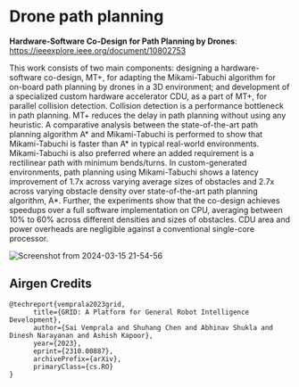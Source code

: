 # Drone path planning
**Hardware-Software Co-Design for Path Planning by Drones**: https://ieeexplore.ieee.org/document/10802753

This work consists of two main components: designing a hardware-software co-design, MT+, for adapting the Mikami-Tabuchi algorithm for on-board path planning by drones in a 3D environment; and development of a specialized custom hardware accelerator CDU, as a part of MT+, for parallel collision detection. Collision detection is a performance bottleneck in path planning. MT+ reduces the delay in path planning without using any heuristic. A comparative analysis between the state-of-the-art path planning algorithm A* and Mikami-Tabuchi is performed to show that Mikami-Tabuchi is faster than A* in typical real-world environments. Mikami-Tabuchi is also preferred where an added requirement is a rectilinear path with minimum bends/turns. In custom-generated environments, path planning using Mikami-Tabuchi shows a latency improvement of  1.7x across varying average sizes of obstacles and 2.7x across varying obstacle density over state-of-the-art path planning algorithm, A*. Further, the experiments show that the co-design achieves speedups over a full software implementation on CPU, averaging between 10% to 60% across different densities and sizes of obstacles. CDU area and power overheads are negligible against a conventional single-core processor.



![Screenshot from 2024-03-15 21-54-56](https://github.com/user-attachments/assets/64f2d1b1-8b33-4ba8-9dbe-7b20610cbd54)


## Airgen Credits
```
@techreport{vemprala2023grid,
      title={GRID: A Platform for General Robot Intelligence Development}, 
      author={Sai Vemprala and Shuhang Chen and Abhinav Shukla and Dinesh Narayanan and Ashish Kapoor},
      year={2023},
      eprint={2310.00887},
      archivePrefix={arXiv},
      primaryClass={cs.RO}
}
```
